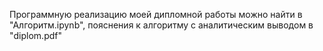 Программную реализацию моей дипломной работы можно найти в "Алгоритм.ipynb", пояснения к алгоритму с аналитическим выводом в "diplom.pdf"
